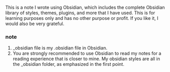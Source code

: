 This is a note I wrote using Obsidian, which includes the complete Obsidian library of styles, themes, plugins, and more that I have used. 
This is for learning purposes only and has no other purpose or profit. 
If you like it, I would also be very grateful.

### note
1. _obsidian file is my .obsidian file in Obsidian.
2. You are strongly recommended to use Obsidian to read my notes for a reading experience that is closer to mine. My obsidian styles are all in the _obsidian folder, as emphasized in the first point.
